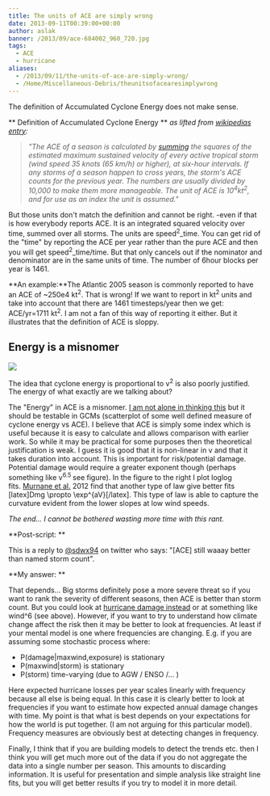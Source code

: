 ```yaml
---
title: The units of ACE are simply wrong
date: 2013-09-11T00:39:00+00:00
author: aslak
banner: /2013/09/ace-684002_960_720.jpg
tags:
  - ACE
  - hurricane
aliases:
  - /2013/09/11/the-units-of-ace-are-simply-wrong/
  - /Home/Miscellaneous-Debris/theunitsofacearesimplywrong
---
```

The definition of Accumulated Cyclone Energy does not make sense.
<!--more-->

** Definition of Accumulated Cyclone Energy ** _as lifted from [wikipedias entry](http://en.wikipedia.org/wiki/Accumulated_cyclone_energy):_


> _"The ACE of a season is calculated by [summing](http://en.wikipedia.org/wiki/Summation) the squares of the estimated maximum sustained velocity of every active tropical storm (wind speed 35 knots (65 km/h) or higher), at six-hour intervals. If any storms of a season happen to cross years, the storm's ACE counts for the previous year. The numbers are usually divided by 10,000 to make them more manageable. The unit of ACE is 10<sup>4</sup>kt<sup>2</sup>, and for use as an index the unit is assumed."_


But those units don't match the definition and cannot be right. -even if that is how everybody reports ACE. It is an integrated squared velocity over time, summed over all storms. The units are speed<sup>2</sup>_time. You can get rid of the "time" by reporting the ACE per year rather than the pure ACE and then you will get speed<sup>2</sup>_time/time. But that only cancels out if the nominator and denominator are in the same units of time. The number of 6hour blocks per year is 1461.

**An example:**The Atlantic 2005 season is commonly reported to have an ACE of ~250e4 kt<sup>2</sup>. That is wrong! If we want to report in kt<sup>2</sup> units and take into account that there are 1461 timesteps/year then we get: ACE/yr=1711 kt<sup>2</sup>. I am not a fan of this way of reporting it either. But it illustrates that the definition of ACE is sloppy.

## Energy is a misnomer

![](/2016/02/winddamage.png)

The idea that cyclone energy is proportional to v<sup>2</sup> is also poorly justified. The energy of what exactly are we talking about?

The "Energy" in ACE is a misnomer. [I am not alone in thinking this](https://twitter.com/AGrinsted/status/373050182180417536) but it should be testable in GCMs (scatterplot of some well defined measure of cyclone energy vs ACE). I believe that ACE is simply some index which is useful because it is easy to calculate and allows comparison with earlier work. So while it may be practical for some purposes then the theoretical justification is weak. I guess it is good that it is non-linear in v and that it takes duration into account. This is important for risk/potential damage. Potential damage would require a greater exponent though (perhaps something like v<sup>6.5</sup><sup> </sup>see figure). In the figure to the right I plot loglog fits. [Murnane et al.](http://myweb.fsu.edu/jelsner/PDF/Research/MurnaneElsner2012.pdf) 2012 find that another type of law give better fits [latex]Dmg \propto \exp^{aV}[/latex]. This type of law is able to capture the curvature evident from the lower slopes at low wind speeds.

_The end... I cannot be bothered wasting more time with this rant._

**Post-script: **

This is a reply to [@sdwx94](https://twitter.com/sdwx94) on twitter who says: "[ACE] still waaay better than named storm count".

**My answer: **

That depends... Big storms definitely pose a more severe threat so if you want to rank the severity of different seasons, then ACE is better than storm count. But you could look at [hurricane damage instead](/Home/Miscellaneous-Debris/trendsinextremehurricanedamage) or at something like wind^6 (see above). However, if you want to try to understand how climate change affect the risk then it may be better to look at frequencies. At least if your mental model is one where frequencies are changing. E.g. if you are assuming some stochastic process where:

  * P(damage|maxwind,exposure) is stationary
  * P(maxwind|storm) is stationary
  * P(storm) time-varying (due to AGW / ENSO /... )

Here expected hurricane losses per year scales linearly with frequency because all else is being equal. In this case it is clearly better to look at frequencies if you want to estimate how expected annual damage changes with time. My point is that what is best depends on your expectations for how the world is put together. (I am not arguing for this particular model). Frequency measures are obviously best at detecting changes in frequency.

Finally, I think that if you are building models to detect the trends etc. then I think you will get much more out of the data if you do not aggregate the data into a single number per season. This amounts to discarding information. It is useful for presentation and simple analysis like straight line fits, but you will get better results if you try to model it in more detail.

